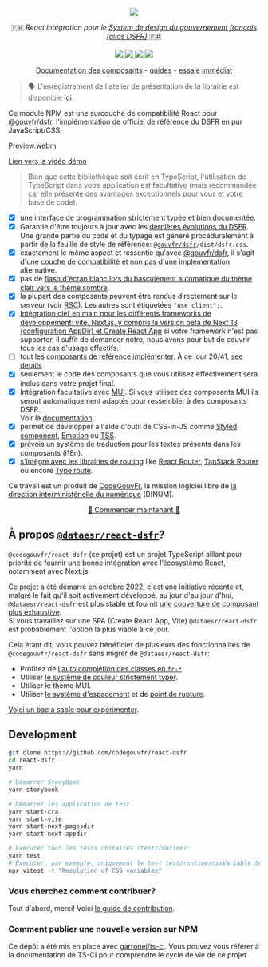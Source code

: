 <p align="center">
    <img src="https://github.com/codegouvfr/react-dsfr/releases/download/assets/dsfr-react_repo-card.png">  
</p>
<p align="center">
    🇫🇷 <i>React intégration pour le <a href="https://www.systeme-de-design.gouv.fr/">System de design du gouvernement français (alias DSFR)</a></i> 🇫🇷 
    <br>
    <br>
    <a href="https://github.com/codegouvfr/react-dsfr/actions">
      <img src="https://github.com/codegouvfr/react-dsfr/workflows/ci/badge.svg?branch=main">
    </a>
    <a href="https://www.npmjs.com/package/@codegouvfr/react-dsfr">
      <img src="https://img.shields.io/npm/v/@codegouvfr/react-dsfr?logo=npm">
    </a>
    <a href="https://bundlephobia.com/package/@codegouvfr/react-dsfr">
      <img src="https://img.shields.io/bundlephobia/minzip/@codegouvfr/react-dsfr">
    </a>
    <a href="https://github.com/codegouvfr/react-dsfr/blob/main/LICENSE">
      <img src="https://img.shields.io/npm/l/@codegouvfr/react-dsfr">
    </a>
</p>
<p align="center">
  <a href="https://react-dsfr-components.etalab.studio">Documentation des composants</a>
  -
  <a href="https://react-dsfr.etalab.studio/">guides</a>
  -
  <a href="https://stackblitz.com/edit/nextjs-j2wba3?file=pages/index.tsx">essaie immédiat</a>
</p>

> 🗣️ L'enregistrement de l'atelier de présentation de la librairie est disponible [ici](https://bbb-dinum-scalelite.visio.education.fr/playback/presentation/2.3/22298bc9d93b53540248207bc3f9e31260f3b4f1-1670578779094).

Ce module NPM est une surcouche de compatibilité React pour [@gouvfr/dsfr](https://www.npmjs.com/package/@gouvfr/dsfr), l'implémentation de officiel de référence du
DSFR en pur JavaScript/CSS.

[Preview.webm](https://user-images.githubusercontent.com/6702424/208798079-52c39962-94a3-4ff5-adbc-800d47b50757.webm)

[Lien vers la vidéo démo](https://youtu.be/5q88JgXUAY4)

> Bien que cette bibliothèque soit écrit en TypeScript, l'utilisation de TypeScript dans votre application est facultative (mais recommandée car elle présente des avantages exceptionnels pour vous et votre base de code).

-   [x] une interface de programmation strictement typée et bien documentée.
-   [x] Garantie d'être toujours à jour avec les [dernières évolutions du DSFR](https://www.systeme-de-design.gouv.fr/).
        Une grande partie du code et du typage est généré procéduralement à partir de la feuille de style de référence: [`@gouvfr/dsfr`](https://www.npmjs.com/package/@gouvfr/dsfr)`/dist/dsfr.css`.
-   [x] exactement le même aspect et ressentie qu'avec [@gouvfr/dsfr](https://www.npmjs.com/package/@gouvfr/dsfr), il s'agit d'une couche de compatibilité et non pas d'une implémentation alternative.
-   [x] pas de [flash d'écran blanc lors du basculement automatique du thème clair vers le thème sombre](https://github.com/codegouvfr/@codegouvfr/react-dsfr/issues/2#issuecomment-1257263480).
-   [x] la plupart des composants peuvent être rendus directement sur le serveur (voir [RSC](https://reactjs.org/blog/2020/12/21/data-fetching-with-react-server-components.html)). Les autres sont étiquetées `"use client";`.
-   [x] [Intégration clef en main pour les différents frameworks de développement: vite, Next.js, y compris la version beta de Next 13 (configuration AppDir) et Create React App](https://react-dsfr.etalab.studio/) si votre
        framework n'est pas supporter, il suffit de demander notre, nous avons pour but de couvrir tous les cas d'usage effectifs.
-   [ ] tout [les composants de référence implémenter](https://www.systeme-de-design.gouv.fr/elements-d-interface). À ce jour 20/41, [see details](COMPONENTS.md)
-   [x] seulement le code des composants que vous utilisez effectivement sera inclus dans votre projet final.
-   [x] Intégration facultative avec [MUI](https://mui.com/). Si vous utilisez des composants MUI ils seront automatiquement adaptés pour ressembler à des composants DSFR.  
         Voir là [documentation](https://react-dsfr.etalab.studio/mui-integration).
-   [x] permet de développer à l'aide d'outil de CSS-in-JS comme [Styled component](https://styled-components.com/), [Emotion](https://emotion.sh/docs/introduction) ou [TSS](https://www.tss-react.dev/).
-   [x] prévois un système de traduction pour les textes présents dans les composants (i18n).
-   [x] [s'intègre avec les librairies de routing](https://react-dsfr.etalab.studio/routing) like [React Router](https://reactrouter.com/en/main), [TanStack Router](https://tanstack.com/router/v1) ou encore [Type route](https://type-route.zilch.dev/).

Ce travail est un produit de [CodeGouvFr](https://communs.numerique.gouv.fr/), la mission logiciel libre de [la direction interministérielle du numérique](https://www.numerique.gouv.fr/dinum/) (DINUM).

<p align="center">
  <a href="https://react-dsfr.etalab.studio/">🚀 Commencer maintenant 🚀 </a>
</p>

## À propos [`@dataesr/react-dsfr`](https://github.com/dataesr/react-dsfr)?

`@codegouvfr/react-dsfr` (ce projet) est un projet TypeScript aillant pour priorité de fournir une bonne intégration
avec l’écosystème React, notamment avec Next.js.

Ce projet a été démarré en octobre 2022, c'est une initiative récente et, malgré le fait qu'il soit activement développé, au jour d'au jour d'hui,
`@dataesr/react-dsfr` est plus stable et fournit [une couverture de composant plus exhaustive](https://github.com/dataesr/react-dsfr/tree/master/src/components/interface).  
Si vous travaillez sur une SPA (Create React App, Vite) `@dataesr/react-dsfr` est probablement l'option la plus viable à ce jour.

Cela étant dit, vous pouvez bénéficier de plusieurs des fonctionnalités de `@codegouvfr/react-dsfr` sans migrer de `@dataesr/react-dsfr`:

-   Profitez de [l'auto complétion des classes en `fr-*`](https://react-dsfr.etalab.studio/class-names-type-safety).
-   Utiliser [le système de couleur strictement typer](https://react-dsfr.etalab.studio/css-in-js#colors).
-   Utiliser le thème MUI.
-   Utiliser [le système d'espacement](https://react-dsfr.etalab.studio/css-in-js#fr.spacing) et de
    [point de rupture](https://react-dsfr.etalab.studio/css-in-js#fr.breakpoints).

[Voici un bac a sable pour expérimenter](https://stackblitz.com/edit/react-ts-fph9bh?file=App.tsx).

## Development

```bash
git clone https://github.com/codegouvfr/react-dsfr
cd react-dsfr
yarn

# Démarrer Storybook
yarn storybook

# Démarrer les application de test
yarn start-cra
yarn start-vite
yarn start-next-pagesdir
yarn start-next-appdir

# Executer tout les tests unitaires (test/runtime):
yarn test
# Executer, par exemple, uniquement le test test/runtime/cssVariable.test.ts
npx vitest -t "Resolution of CSS variables"
```

### Vous cherchez comment contribuer?

Tout d'abord, merci! Voici [le guide de contribution](https://github.com/codegouvfr/react-dsfr/blob/main/CONTRIBUTING.md).

### Comment publier une nouvelle version sur NPM

Ce dépôt a été mis en place avec [garronej/ts-ci](https://github.com/garronej/ts-ci).
Vous pouvez vous référer à la documentation de TS-CI pour comprendre le cycle de vie de ce projet.
